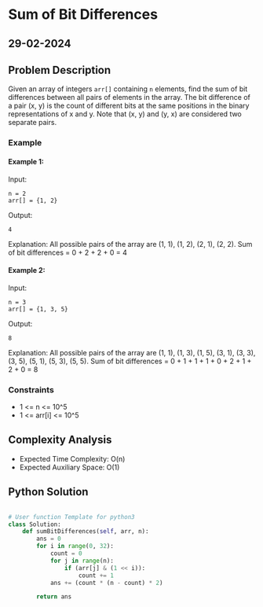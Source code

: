 # Sum of Bit Differences

## 29-02-2024

## Problem Description

Given an array of integers `arr[]` containing `n` elements, find the sum of bit differences between all pairs of elements in the array. The bit difference of a pair (x, y) is the count of different bits at the same positions in the binary representations of x and y. Note that (x, y) and (y, x) are considered two separate pairs.

### Example

#### Example 1:

Input:

```
n = 2
arr[] = {1, 2}
```

Output:

```
4
```

Explanation:
All possible pairs of the array are (1, 1), (1, 2), (2, 1), (2, 2).
Sum of bit differences = 0 + 2 + 2 + 0 = 4

#### Example 2:

Input:

```
n = 3
arr[] = {1, 3, 5}
```

Output:

```
8
```

Explanation:
All possible pairs of the array are (1, 1), (1, 3), (1, 5), (3, 1), (3, 3), (3, 5), (5, 1), (5, 3), (5, 5).
Sum of bit differences = 0 + 1 + 1 + 1 + 0 + 2 + 1 + 2 + 0 = 8

### Constraints

- 1 <= n <= 10^5
- 1 <= arr[i] <= 10^5

## Complexity Analysis

- Expected Time Complexity: O(n)
- Expected Auxiliary Space: O(1)

## Python Solution

```python

# User function Template for python3
class Solution:
    def sumBitDifferences(self, arr, n):
        ans = 0
        for i in range(0, 32):
            count = 0
            for j in range(n):
                if (arr[j] & (1 << i)):
                    count += 1
            ans += (count * (n - count) * 2)

        return ans
```
